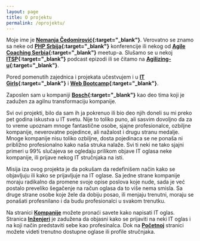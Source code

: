 ```yaml
---
layout: page
title: O projektu
permalink: /oprojektu/
---
```


Moje ime je **[Nemanja Čedomirović](https://rs.linkedin.com/in/nemanjacedomirovic){:target="_blank"}**. Verovatno se znamo sa neke od
**[PHP Srbija](http://phpsrbija.rs/){:target="_blank"}** konferencije ili nekog od **[Agile Coaching Serbia](http://www.meetup.com/Agile-Coaching-Serbia/){:target="_blank"}** meetup-a. Slušamo se u nekoj
**[ITSP](http://www.itserbiapodcast.com/){:target="_blank"}** podcast epizodi ili se čitamo na **[Agilizing-u](https://www.agilizing.us/){:target="_blank"}**.

Pored pomenutih zajednica i projekata učestvujem i u **[IT Girls](http://itgirls.rs/){:target="_blank"}** i **[Web Bootcamp](https://webbootcamp.eu/){:target="_blank"}**. 

Zaposlen sam u kompaniji **[Bosch](http://www.bosch.com/en/com/home/index.php){:target="_blank"}** kao deo tima koji je zadužen za agilnu transformaciju kompanije. 

Svi ovi projekti, bilo da sam ih ja pokrenuo ili bio deo njih doneli su mi preko pet godina iskustva u IT svetu. Nije to toliko puno, ali sasvim dovoljno da za to vreme upoznam mnoge fantastične osobe, sjajne profesionalce, ozbiljne kompanije, neverovatne pojedince, ali nažalost i drugu stranu medalje. Mnoge kompanije nisu toliko ozbiljne, dosta pojedinaca se ne ponaša ni približno profesionalno kako naša struka nalaže. 
Svi ti neki ne tako sjajni primeri u 99% slučajeva se ogledaju prilikom objave IT oglasa neke kompanije, ili prijave nekog IT stručnjaka na isti. 

Misija iza ovog projekta je da pokušam da redefinišem način kako se objavljuju ili kako se prijavljuje na IT oglase. Sa jedne strane kompanije moraju radikalno da promene svoje opise poslova koje nude, sada je već postalo preveliko šegačenje na račun oglasa da to više nema smisla. Sa druge strane osobe koje žele da dobiju posao, ili menjaju trenutni, moraju se ponašati profesnilano i da budu profesionalci u svakom trenutku. 

Na stranici **[Kompanije](https://cedomirovic.github.io/jekyll/kompanije/)** možete pronaći savete kako napisati IT oglas. 
Stranica **[Inženjeri](https://cedomirovic.github.io/jekyll/inzenjeri/)** je zadužena da objasni kako se prijaviti na neki IT oglas i na koji način predstaviti sebe kao profesinalca. Dok na **[Početnoj](https://cedomirovic.github.io/jekyll/)**  stranici možete videti trenutno dostupne oglase ili profile stručnjaka. 































